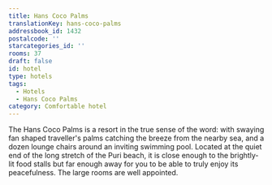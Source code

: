 ```yaml
---
title: Hans Coco Palms
translationKey: hans-coco-palms
addressbook_id: 1432
postalcode: ''
starcategories_id: ''
rooms: 37
draft: false
id: hotel
type: hotels
tags:
  - Hotels
  - Hans Coco Palms
category: Comfortable hotel
---
```

The Hans Coco Palms is a resort in the true sense of the word: with swaying fan shaped traveller's palms catching the breeze from the nearby sea, and a dozen lounge chairs around an inviting swimming pool. Located at the quiet end of the long stretch of the Puri beach, it is close enough to the brightly-lit food stalls but far enough away for you to be able to truly enjoy its peacefulness. The large rooms are well appointed.